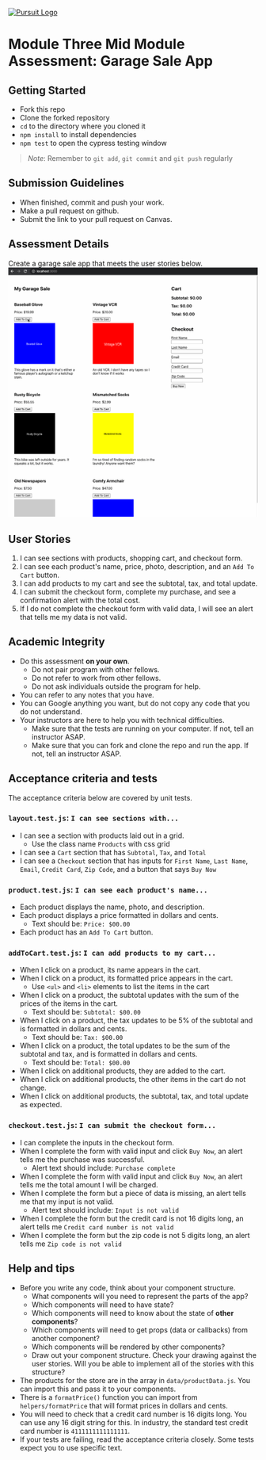 [![Pursuit Logo](https://avatars1.githubusercontent.com/u/5825944?s=200&v=4)](https://pursuit.org)

# Module Three Mid Module Assessment: Garage Sale App

## Getting Started

- Fork this repo
- Clone the forked repository
- `cd` to the directory where you cloned it
- `npm install` to install dependencies
- `npm test` to open the cypress testing window

> _Note_: Remember to `git add`, `git commit` and `git push` regularly

## Submission Guidelines

- When finished, commit and push your work.
- Make a pull request on github.
- Submit the link to your pull request on Canvas.

## Assessment Details

Create a garage sale app that meets the user stories below.
![demo gif](./garage-sale-gif-demo.gif)

## User Stories

1. I can see sections with products, shopping cart, and checkout form.
1. I can see each product's name, price, photo, description, and an `Add To Cart` button.
1. I can add products to my cart and see the subtotal, tax, and total update.
1. I can submit the checkout form, complete my purchase, and see a confirmation alert with the total cost.
1. If I do not complete the checkout form with valid data, I will see an alert that tells me my data is not valid.

## Academic Integrity

- Do this assessment **on your own**.
  - Do not pair program with other fellows.
  - Do not refer to work from other fellows.
  - Do not ask individuals outside the program for help.
- You can refer to any notes that you have.
- You can Google anything you want, but do not copy any code that you do not understand.
- Your instructors are here to help you with technical difficulties.
  - Make sure that the tests are running on your computer. If not, tell an instructor ASAP.
  - Make sure that you can fork and clone the repo and run the app. If not, tell an instructor ASAP.

## Acceptance criteria and tests

The acceptance criteria below are covered by unit tests.

### **`layout.test.js`**: `I can see sections with...`

- I can see a section with products laid out in a grid.
  - Use the class name `Products` with css grid
- I can see a `Cart` section that has `Subtotal`, `Tax`, and `Total`
- I can see a `Checkout` section that has inputs for `First Name`, `Last Name`, `Email`, `Credit Card`, `Zip Code`, and a button that says `Buy Now`

### **`product.test.js`**: `I can see each product's name...`

- Each product displays the name, photo, and description.
- Each product displays a price formatted in dollars and cents.
  - Text should be: `Price: $00.00`
- Each product has an `Add To Cart` button.

### **`addToCart.test.js`**: `I can add products to my cart...`

- When I click on a product, its name appears in the cart.
- When I click on a product, its formatted price appears in the cart.
  - Use `<ul>` and `<li>` elements to list the items in the cart
- When I click on a product, the subtotal updates with the sum of the prices of the items in the cart.
  - Text should be: `Subtotal: $00.00`
- When I click on a product, the tax updates to be 5% of the subtotal and is formatted in dollars and cents.
  - Text should be: `Tax: $00.00`
- When I click on a product, the total updates to be the sum of the subtotal and tax, and is formatted in dollars and cents.
  - Text should be: `Total: $00.00`
- When I click on additional products, they are added to the cart.
- When I click on additional products, the other items in the cart do not change.
- When I click on additional products, the subtotal, tax, and total update as expected.

### **`checkout.test.js`**: `I can submit the checkout form...`

- I can complete the inputs in the checkout form.
- When I complete the form with valid input and click `Buy Now`, an alert tells me the purchase was successful.
  - Alert text should include: `Purchase complete`
- When I complete the form with valid input and click `Buy Now`, an alert tells me the total amount I will be charged.
- When I complete the form but a piece of data is missing, an alert tells me that my input is not valid.
  - Alert text should include: `Input is not valid`
- When I complete the form but the credit card is not 16 digits long, an alert tells me `Credit card number is not valid`
- When I complete the form but the zip code is not 5 digits long, an alert tells me `Zip code is not valid`

## Help and tips

- Before you write any code, think about your component structure.
  - What components will you need to represent the parts of the app?
  - Which components will need to have state?
  - Which components will need to know about the state of **other components**?
  - Which components will need to get props (data or callbacks) from another component?
  - Which components will be rendered by other components?
  - Draw out your component structure. Check your drawing against the user stories. Will you be able to implement all of the stories with this structure?
- The products for the store are in the array in `data/productData.js`. You can import this and pass it to your components.
- There is a `formatPrice()` function you can import from `helpers/formatPrice` that will format prices in dollars and cents.
- You will need to check that a credit card number is 16 digits long. You can use any 16 digit string for this. In industry, the standard test credit card number is `4111111111111111`.
- If your tests are failing, read the acceptance criteria closely. Some tests expect you to use specific text.
